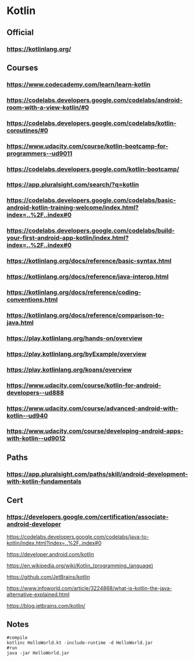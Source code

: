 # Kotlin

## Official
### https://kotlinlang.org/
## Courses
### https://www.codecademy.com/learn/learn-kotlin
### https://codelabs.developers.google.com/codelabs/android-room-with-a-view-kotlin/#0
### https://codelabs.developers.google.com/codelabs/kotlin-coroutines/#0
### https://www.udacity.com/course/kotlin-bootcamp-for-programmers--ud9011
### https://codelabs.developers.google.com/kotlin-bootcamp/
### https://app.pluralsight.com/search/?q=kotlin
### https://codelabs.developers.google.com/codelabs/basic-android-kotlin-training-welcome/index.html?index=..%2F..index#0
### https://codelabs.developers.google.com/codelabs/build-your-first-android-app-kotlin/index.html?index=..%2F..index#0
### https://kotlinlang.org/docs/reference/basic-syntax.html
### https://kotlinlang.org/docs/reference/java-interop.html
### https://kotlinlang.org/docs/reference/coding-conventions.html
### https://kotlinlang.org/docs/reference/comparison-to-java.html
### https://play.kotlinlang.org/hands-on/overview
### https://play.kotlinlang.org/byExample/overview
### https://play.kotlinlang.org/koans/overview
### https://www.udacity.com/course/kotlin-for-android-developers--ud888
### https://www.udacity.com/course/advanced-android-with-kotlin--ud940
### https://www.udacity.com/course/developing-android-apps-with-kotlin--ud9012
## Paths
### https://app.pluralsight.com/paths/skill/android-development-with-kotlin-fundamentals
## Cert
### https://developers.google.com/certification/associate-android-developer
https://codelabs.developers.google.com/codelabs/java-to-kotlin/index.html?index=..%2F..index#0



https://developer.android.com/kotlin

https://en.wikipedia.org/wiki/Kotlin_(programming_language)

https://github.com/JetBrains/kotlin

https://www.infoworld.com/article/3224868/what-is-kotlin-the-java-alternative-explained.html

https://blog.jetbrains.com/kotlin/



## Notes
```
#compile
kotlinc HelloWorld.kt -include-runtime -d HelloWorld.jar
#run
java -jar HelloWorld.jar
```

